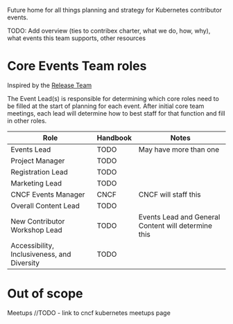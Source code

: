 Future home for all things planning and strategy for Kubernetes contributor 
events.

TODO: Add overview (ties to contribex charter, what we do, how, why), what events
this team supports, other resources

# Core Events Team roles
Inspired by the [Release Team]

The Event Lead(s) is responsible for determining which core roles need to be filled at the start
of planning for each event. After initial core team meetings, each lead will determine
how to best staff for that function and fill in other roles.

| Role | Handbook | Notes |
| --- | --- | --- |
| Events Lead | TODO | May have more than one |
| Project Manager | TODO |  |
| Registration Lead | TODO | |
| Marketing Lead | TODO |  |
| CNCF Events Manager | CNCF | CNCF will staff this |
| Overall Content Lead | TODO |  |
| New Contributor Workshop Lead | TODO | Events Lead and General Content will determine this |
| Accessibility, Inclusiveness, and Diversity | TODO |  |


# Out of scope
Meetups //TODO - link to cncf kubernetes meetups page


[Release Team]: https://github.com/kubernetes/sig-release/tree/master/release-team
